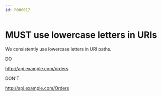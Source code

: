 ```yaml
---
id: R000017
---
```


# MUST use lowercase letters in URIs

We consistently use lowercase letters in URI paths.

DO

<http://api.example.com/orders>

DON'T

<http://api.example.com/Orders>
